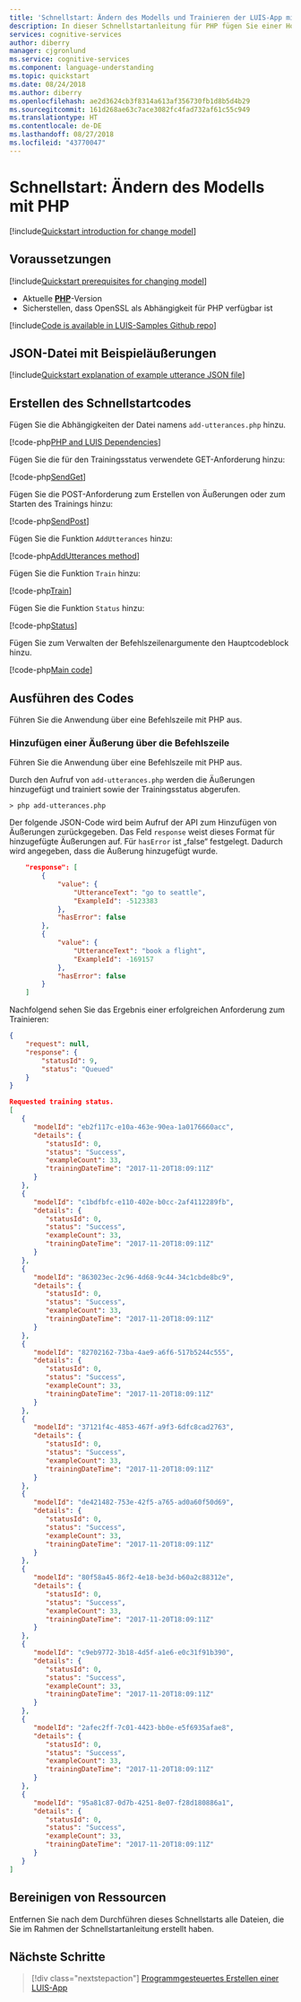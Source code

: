 ```yaml
---
title: 'Schnellstart: Ändern des Modells und Trainieren der LUIS-App mit PHP – Azure Cognitive Services | Microsoft-Dokumentation'
description: In dieser Schnellstartanleitung für PHP fügen Sie einer Home Automation-App Beispieläußerungen hinzu, und Sie trainieren die App. Bei Beispieläußerungen handelt es sich um Konversationstext von Benutzern, der einer Absicht zugeordnet ist. Indem Sie Beispieläußerungen für Absichten bereitstellen, teilen Sie LUIS mit, welche Arten des vom Benutzer angegebenen Texts zu welcher Absicht gehören.
services: cognitive-services
author: diberry
manager: cjgronlund
ms.service: cognitive-services
ms.component: language-understanding
ms.topic: quickstart
ms.date: 08/24/2018
ms.author: diberry
ms.openlocfilehash: ae2d3624cb3f8314a613af356730fb1d8b5d4b29
ms.sourcegitcommit: 161d268ae63c7ace3082fc4fad732af61c55c949
ms.translationtype: HT
ms.contentlocale: de-DE
ms.lasthandoff: 08/27/2018
ms.locfileid: "43770047"
---
```

# <a name="quickstart-change-model-using-php"></a>Schnellstart: Ändern des Modells mit PHP 

[!include[Quickstart introduction for change model](../../../includes/cognitive-services-luis-qs-endpoint-intro-para.md)]

## <a name="prerequisites"></a>Voraussetzungen

[!include[Quickstart prerequisites for changing model](../../../includes/cognitive-services-luis-qs-change-model-prereq.md)]
* Aktuelle [**PHP**](http://php.net/)-Version
* Sicherstellen, dass OpenSSL als Abhängigkeit für PHP verfügbar ist  

[!include[Code is available in LUIS-Samples Github repo](../../../includes/cognitive-services-luis-qs-change-model-luis-repo-note.md)]

## <a name="example-utterances-json-file"></a>JSON-Datei mit Beispieläußerungen

[!include[Quickstart explanation of example utterance JSON file](../../../includes/cognitive-services-luis-qs-change-model-json-ex-utt.md)]

## <a name="create-quickstart-code"></a>Erstellen des Schnellstartcodes 

Fügen Sie die Abhängigkeiten der Datei namens `add-utterances.php` hinzu.

   [!code-php[PHP and LUIS Dependencies](~/samples-luis/documentation-samples/quickstarts/change-model/php/add-utterances.php?range=1-22 "PHP and LUIS Dependencies")]

Fügen Sie die für den Trainingsstatus verwendete GET-Anforderung hinzu:

   [!code-php[SendGet](~/samples-luis/documentation-samples/quickstarts/change-model/php/add-utterances.php?range=24-43 "SendGet")]

Fügen Sie die POST-Anforderung zum Erstellen von Äußerungen oder zum Starten des Trainings hinzu: 

   [!code-php[SendPost](~/samples-luis/documentation-samples/quickstarts/change-model/php/add-utterances.php?range=45-65 "SendPost")]

Fügen Sie die Funktion `AddUtterances` hinzu:

   [!code-php[AddUtterances method](~/samples-luis/documentation-samples/quickstarts/change-model/php/add-utterances.php?range=67-72 "AddUtterances method")]


Fügen Sie die Funktion `Train` hinzu: 

   [!code-php[Train](~/samples-luis/documentation-samples/quickstarts/change-model/php/add-utterances.php?range=74-81 "Train")]

Fügen Sie die Funktion `Status` hinzu:

   [!code-php[Status](~/samples-luis/documentation-samples/quickstarts/change-model/php/add-utterances.php?range=83-87 "Status")]

Fügen Sie zum Verwalten der Befehlszeilenargumente den Hauptcodeblock hinzu.

   [!code-php[Main code](~/samples-luis/documentation-samples/quickstarts/change-model/php/add-utterances.php?range=89-93 "Main code")]

## <a name="run-code"></a>Ausführen des Codes

Führen Sie die Anwendung über eine Befehlszeile mit PHP aus.

### <a name="add-an-utterance-from-the-command-line"></a>Hinzufügen einer Äußerung über die Befehlszeile

Führen Sie die Anwendung über eine Befehlszeile mit PHP aus.

Durch den Aufruf von `add-utterances.php` werden die Äußerungen hinzugefügt und trainiert sowie der Trainingsstatus abgerufen.

```CMD
> php add-utterances.php 
```

Der folgende JSON-Code wird beim Aufruf der API zum Hinzufügen von Äußerungen zurückgegeben. Das Feld `response` weist dieses Format für hinzugefügte Äußerungen auf. Für `hasError` ist „false“ festgelegt. Dadurch wird angegeben, dass die Äußerung hinzugefügt wurde.  

```json
    "response": [
        {
            "value": {
                "UtteranceText": "go to seattle",
                "ExampleId": -5123383
            },
            "hasError": false
        },
        {
            "value": {
                "UtteranceText": "book a flight",
                "ExampleId": -169157
            },
            "hasError": false
        }
    ]
```

Nachfolgend sehen Sie das Ergebnis einer erfolgreichen Anforderung zum Trainieren:

```json
{
    "request": null,
    "response": {
        "statusId": 9,
        "status": "Queued"
    }
}
```


```JSON
Requested training status.
[
   {
      "modelId": "eb2f117c-e10a-463e-90ea-1a0176660acc",
      "details": {
         "statusId": 0,
         "status": "Success",
         "exampleCount": 33,
         "trainingDateTime": "2017-11-20T18:09:11Z"
      }
   },
   {
      "modelId": "c1bdfbfc-e110-402e-b0cc-2af4112289fb",
      "details": {
         "statusId": 0,
         "status": "Success",
         "exampleCount": 33,
         "trainingDateTime": "2017-11-20T18:09:11Z"
      }
   },
   {
      "modelId": "863023ec-2c96-4d68-9c44-34c1cbde8bc9",
      "details": {
         "statusId": 0,
         "status": "Success",
         "exampleCount": 33,
         "trainingDateTime": "2017-11-20T18:09:11Z"
      }
   },
   {
      "modelId": "82702162-73ba-4ae9-a6f6-517b5244c555",
      "details": {
         "statusId": 0,
         "status": "Success",
         "exampleCount": 33,
         "trainingDateTime": "2017-11-20T18:09:11Z"
      }
   },
   {
      "modelId": "37121f4c-4853-467f-a9f3-6dfc8cad2763",
      "details": {
         "statusId": 0,
         "status": "Success",
         "exampleCount": 33,
         "trainingDateTime": "2017-11-20T18:09:11Z"
      }
   },
   {
      "modelId": "de421482-753e-42f5-a765-ad0a60f50d69",
      "details": {
         "statusId": 0,
         "status": "Success",
         "exampleCount": 33,
         "trainingDateTime": "2017-11-20T18:09:11Z"
      }
   },
   {
      "modelId": "80f58a45-86f2-4e18-be3d-b60a2c88312e",
      "details": {
         "statusId": 0,
         "status": "Success",
         "exampleCount": 33,
         "trainingDateTime": "2017-11-20T18:09:11Z"
      }
   },
   {
      "modelId": "c9eb9772-3b18-4d5f-a1e6-e0c31f91b390",
      "details": {
         "statusId": 0,
         "status": "Success",
         "exampleCount": 33,
         "trainingDateTime": "2017-11-20T18:09:11Z"
      }
   },
   {
      "modelId": "2afec2ff-7c01-4423-bb0e-e5f6935afae8",
      "details": {
         "statusId": 0,
         "status": "Success",
         "exampleCount": 33,
         "trainingDateTime": "2017-11-20T18:09:11Z"
      }
   },
   {
      "modelId": "95a81c87-0d7b-4251-8e07-f28d180886a1",
      "details": {
         "statusId": 0,
         "status": "Success",
         "exampleCount": 33,
         "trainingDateTime": "2017-11-20T18:09:11Z"
      }
   }
]
```

## <a name="clean-up-resources"></a>Bereinigen von Ressourcen

Entfernen Sie nach dem Durchführen dieses Schnellstarts alle Dateien, die Sie im Rahmen der Schnellstartanleitung erstellt haben. 

## <a name="next-steps"></a>Nächste Schritte
> [!div class="nextstepaction"] 
> [Programmgesteuertes Erstellen einer LUIS-App](luis-tutorial-node-import-utterances-csv.md)